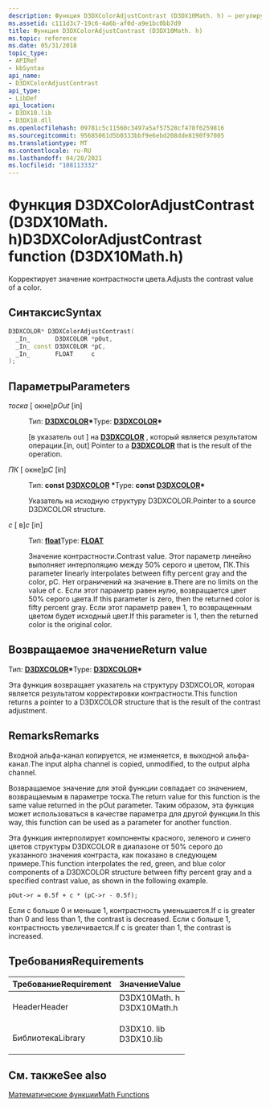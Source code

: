 ```yaml
---
description: Функция D3DXColorAdjustContrast (D3DX10Math. h) — регулирует значение контрастности цвета.
ms.assetid: c111d3c7-19c6-4a6b-af0d-a9e1bc0bb7d9
title: Функция D3DXColorAdjustContrast (D3DX10Math. h)
ms.topic: reference
ms.date: 05/31/2018
topic_type:
- APIRef
- kbSyntax
api_name:
- D3DXColorAdjustContrast
api_type:
- LibDef
api_location:
- D3DX10.lib
- D3DX10.dll
ms.openlocfilehash: 09781c5c11560c3497a5af57528cf478f6259816
ms.sourcegitcommit: 95685061d5b0333bbf9e6ebd208dde8190f97005
ms.translationtype: MT
ms.contentlocale: ru-RU
ms.lasthandoff: 04/28/2021
ms.locfileid: "108113332"
---
```

# <a name="d3dxcoloradjustcontrast-function-d3dx10mathh"></a><span data-ttu-id="9e323-103">Функция D3DXColorAdjustContrast (D3DX10Math. h)</span><span class="sxs-lookup"><span data-stu-id="9e323-103">D3DXColorAdjustContrast function (D3DX10Math.h)</span></span>

<span data-ttu-id="9e323-104">Корректирует значение контрастности цвета.</span><span class="sxs-lookup"><span data-stu-id="9e323-104">Adjusts the contrast value of a color.</span></span>

## <a name="syntax"></a><span data-ttu-id="9e323-105">Синтаксис</span><span class="sxs-lookup"><span data-stu-id="9e323-105">Syntax</span></span>


```C++
D3DXCOLOR* D3DXColorAdjustContrast(
  _In_       D3DXCOLOR *pOut,
  _In_ const D3DXCOLOR *pC,
  _In_       FLOAT     c
);
```



## <a name="parameters"></a><span data-ttu-id="9e323-106">Параметры</span><span class="sxs-lookup"><span data-stu-id="9e323-106">Parameters</span></span>

<dl> <dt>

<span data-ttu-id="9e323-107">*тоска* \[ окне\]</span><span class="sxs-lookup"><span data-stu-id="9e323-107">*pOut* \[in\]</span></span>
</dt> <dd>

<span data-ttu-id="9e323-108">Тип: **[ **D3DXCOLOR**](../direct3d9/d3dxcolor.md)\***</span><span class="sxs-lookup"><span data-stu-id="9e323-108">Type: **[**D3DXCOLOR**](../direct3d9/d3dxcolor.md)\***</span></span>

<span data-ttu-id="9e323-109">\[в указатель out \] на [**D3DXCOLOR**](d3d10-d3dxcolor.md) , который является результатом операции.</span><span class="sxs-lookup"><span data-stu-id="9e323-109">\[in, out\] Pointer to a [**D3DXCOLOR**](d3d10-d3dxcolor.md) that is the result of the operation.</span></span>

</dd> <dt>

<span data-ttu-id="9e323-110">*ПК* \[ окне\]</span><span class="sxs-lookup"><span data-stu-id="9e323-110">*pC* \[in\]</span></span>
</dt> <dd>

<span data-ttu-id="9e323-111">Тип: **const [**D3DXCOLOR**](../direct3d9/d3dxcolor.md) \***</span><span class="sxs-lookup"><span data-stu-id="9e323-111">Type: **const [**D3DXCOLOR**](../direct3d9/d3dxcolor.md)\***</span></span>

<span data-ttu-id="9e323-112">Указатель на исходную структуру D3DXCOLOR.</span><span class="sxs-lookup"><span data-stu-id="9e323-112">Pointer to a source D3DXCOLOR structure.</span></span>

</dd> <dt>

<span data-ttu-id="9e323-113">*c* \[ в\]</span><span class="sxs-lookup"><span data-stu-id="9e323-113">*c* \[in\]</span></span>
</dt> <dd>

<span data-ttu-id="9e323-114">Тип: **[ **float**](../winprog/windows-data-types.md)**</span><span class="sxs-lookup"><span data-stu-id="9e323-114">Type: **[**FLOAT**](../winprog/windows-data-types.md)**</span></span>

<span data-ttu-id="9e323-115">Значение контрастности.</span><span class="sxs-lookup"><span data-stu-id="9e323-115">Contrast value.</span></span> <span data-ttu-id="9e323-116">Этот параметр линейно выполняет интерполяцию между 50% серого и цветом, ПК.</span><span class="sxs-lookup"><span data-stu-id="9e323-116">This parameter linearly interpolates between fifty percent gray and the color, pC.</span></span> <span data-ttu-id="9e323-117">Нет ограничений на значение в.</span><span class="sxs-lookup"><span data-stu-id="9e323-117">There are no limits on the value of c.</span></span> <span data-ttu-id="9e323-118">Если этот параметр равен нулю, возвращается цвет 50% серого цвета.</span><span class="sxs-lookup"><span data-stu-id="9e323-118">If this parameter is zero, then the returned color is fifty percent gray.</span></span> <span data-ttu-id="9e323-119">Если этот параметр равен 1, то возвращенным цветом будет исходный цвет.</span><span class="sxs-lookup"><span data-stu-id="9e323-119">If this parameter is 1, then the returned color is the original color.</span></span>

</dd> </dl>

## <a name="return-value"></a><span data-ttu-id="9e323-120">Возвращаемое значение</span><span class="sxs-lookup"><span data-stu-id="9e323-120">Return value</span></span>

<span data-ttu-id="9e323-121">Тип: **[ **D3DXCOLOR**](../direct3d9/d3dxcolor.md)\***</span><span class="sxs-lookup"><span data-stu-id="9e323-121">Type: **[**D3DXCOLOR**](../direct3d9/d3dxcolor.md)\***</span></span>

<span data-ttu-id="9e323-122">Эта функция возвращает указатель на структуру D3DXCOLOR, которая является результатом корректировки контрастности.</span><span class="sxs-lookup"><span data-stu-id="9e323-122">This function returns a pointer to a D3DXCOLOR structure that is the result of the contrast adjustment.</span></span>

## <a name="remarks"></a><span data-ttu-id="9e323-123">Remarks</span><span class="sxs-lookup"><span data-stu-id="9e323-123">Remarks</span></span>

<span data-ttu-id="9e323-124">Входной альфа-канал копируется, не изменяется, в выходной альфа-канал.</span><span class="sxs-lookup"><span data-stu-id="9e323-124">The input alpha channel is copied, unmodified, to the output alpha channel.</span></span>

<span data-ttu-id="9e323-125">Возвращаемое значение для этой функции совпадает со значением, возвращаемым в параметре тоска.</span><span class="sxs-lookup"><span data-stu-id="9e323-125">The return value for this function is the same value returned in the pOut parameter.</span></span> <span data-ttu-id="9e323-126">Таким образом, эта функция может использоваться в качестве параметра для другой функции.</span><span class="sxs-lookup"><span data-stu-id="9e323-126">In this way, this function can be used as a parameter for another function.</span></span>

<span data-ttu-id="9e323-127">Эта функция интерполирует компоненты красного, зеленого и синего цветов структуры D3DXCOLOR в диапазоне от 50% серого до указанного значения контраста, как показано в следующем примере.</span><span class="sxs-lookup"><span data-stu-id="9e323-127">This function interpolates the red, green, and blue color components of a D3DXCOLOR structure between fifty percent gray and a specified contrast value, as shown in the following example.</span></span>


```
pOut->r = 0.5f + c * (pC->r - 0.5f);
```



<span data-ttu-id="9e323-128">Если c больше 0 и меньше 1, контрастность уменьшается.</span><span class="sxs-lookup"><span data-stu-id="9e323-128">If c is greater than 0 and less than 1, the contrast is decreased.</span></span> <span data-ttu-id="9e323-129">Если c больше 1, контрастность увеличивается.</span><span class="sxs-lookup"><span data-stu-id="9e323-129">If c is greater than 1, the contrast is increased.</span></span>

## <a name="requirements"></a><span data-ttu-id="9e323-130">Требования</span><span class="sxs-lookup"><span data-stu-id="9e323-130">Requirements</span></span>



| <span data-ttu-id="9e323-131">Требование</span><span class="sxs-lookup"><span data-stu-id="9e323-131">Requirement</span></span> | <span data-ttu-id="9e323-132">Значение</span><span class="sxs-lookup"><span data-stu-id="9e323-132">Value</span></span> |
|--------------------|-----------------------------------------------------------------------------------------|
| <span data-ttu-id="9e323-133">Header</span><span class="sxs-lookup"><span data-stu-id="9e323-133">Header</span></span><br/>  | <dl> <span data-ttu-id="9e323-134"><dt>D3DX10Math. h</dt></span><span class="sxs-lookup"><span data-stu-id="9e323-134"><dt>D3DX10Math.h</dt></span></span> </dl> |
| <span data-ttu-id="9e323-135">Библиотека</span><span class="sxs-lookup"><span data-stu-id="9e323-135">Library</span></span><br/> | <dl> <span data-ttu-id="9e323-136"><dt>D3DX10. lib</dt></span><span class="sxs-lookup"><span data-stu-id="9e323-136"><dt>D3DX10.lib</dt></span></span> </dl>   |



## <a name="see-also"></a><span data-ttu-id="9e323-137">См. также</span><span class="sxs-lookup"><span data-stu-id="9e323-137">See also</span></span>

<dl> <dt>

[<span data-ttu-id="9e323-138">Математические функции</span><span class="sxs-lookup"><span data-stu-id="9e323-138">Math Functions</span></span>](d3d10-graphics-reference-d3dx10-functions-math.md)
</dt> </dl>

 

 
